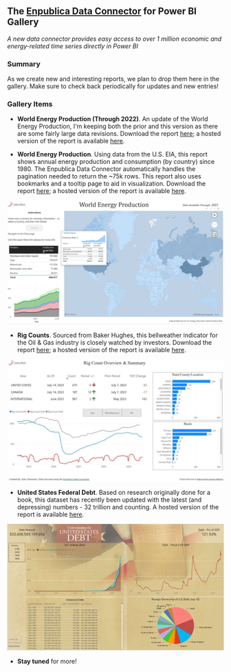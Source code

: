 ## The [Enpublica Data Connector](https://github.com/tylerchessman/PBI_FRED_EIA) for Power BI Gallery

_A new data connector provides easy access to over 1 million economic and energy-related time series directly in Power BI_

### Summary

As we create new and interesting reports, we plan to drop them here in the gallery.  Make sure to check back periodically for updates and new entries!

### Gallery Items

* **World Energy Production (Through 2022)**.  An update of the World Energy Production, I'm keeping both the prior and this version as there are some fairly large data revisions.   Download the report [here](https://github.com/tylerchessman/PBI_FRED_EIA/raw/main/Tutorials/Gallery/EIA_WorldEnergyProduction_20224.pbix); a hosted version of the report is available [here](https://app.powerbi.com/view?r=eyJrIjoiMWVmMWM5NjAtYTM0Ni00Mjg3LWIzOWYtYjEyZDA0NTNjNWVlIiwidCI6IjRmY2YxMGM2LWVjODEtNDhkYy1iNzZjLTJjM2Q2MDAxN2M1YSIsImMiOjZ9).
  
* **World Energy Production**.  Using data from the U.S. EIA, this report shows annual energy production and consumption (by country) since 1980.  The Enpublica Data Connector automatically handles the pagination needed to return the ~75k rows.  This report also uses bookmarks and a tooltip page to aid in visualization.   Download the report [here](https://github.com/tylerchessman/PBI_FRED_EIA/raw/main/Tutorials/Gallery/EIA_WorldEnergyProduction.pbix); a hosted version of the report is available [here](https://app.powerbi.com/view?r=eyJrIjoiMDZmYTQzZmUtNzgyZC00ZDM0LTk1ODQtMmM5NzIwZDkwZWI3IiwidCI6IjRmY2YxMGM2LWVjODEtNDhkYy1iNzZjLTJjM2Q2MDAxN2M1YSIsImMiOjZ9&embedImagePlaceholder=true).
  
![](./images/Thumbnail_Gallery_001_WorldEnergyProduction.jpg)

* **Rig Counts**.  Sourced from Baker Hughes, this bellweather indicator for the Oil & Gas industry is closely watched by investors.  Download the report [here](https://github.com/tylerchessman/PBI_FRED_EIA/raw/main/Tutorials/Gallery/RigCountsV2.pbix); a hosted version of the report is available [here](https://app.powerbi.com/view?r=eyJrIjoiNGJhZGI2YjQtNWJiZC00NWNjLWIzN2EtOGZkY2FkMDk4M2EyIiwidCI6IjRmY2YxMGM2LWVjODEtNDhkYy1iNzZjLTJjM2Q2MDAxN2M1YSIsImMiOjZ9).

![](./images/Thumbnail_Gallery_001_RigCounts.jpg)

* **United States Federal Debt**.  Based on research originally done for a book, this dataset has recently been updated with the latest (and depressing) numbers - 32 trillion and counting.  A hosted version of the report is available [here](https://app.powerbi.com/view?r=eyJrIjoiOTUwNWI3MjAtNzJkOC00MGFkLTg1YzQtOThmODJkODJhZTJjIiwidCI6IjRmY2YxMGM2LWVjODEtNDhkYy1iNzZjLTJjM2Q2MDAxN2M1YSIsImMiOjZ9).

![](./images/Thumbnail_Gallery_002_USFederalDebt.jpg)

* **Stay tuned** for more!
